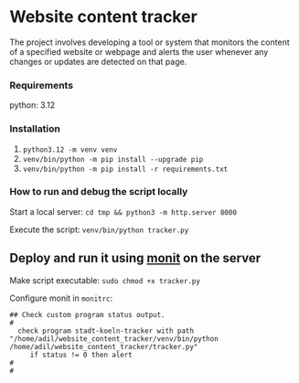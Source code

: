 # Website content tracker

The project involves developing a tool or system that monitors the content of a specified website or webpage and alerts the user whenever any changes or updates are detected on that page.

### Requirements

python: 3.12

### Installation

1. `python3.12 -m venv venv`
2. `venv/bin/python -m pip install --upgrade pip`
3. `venv/bin/python -m pip install -r requirements.txt`

### How to run and debug the script locally

Start a local server:
`cd tmp && python3 -m http.server 8000`

Execute the script:
`venv/bin/python tracker.py`

## Deploy and run it using [monit](https://mmonit.com/monit/documentation/monit.html#Program) on the server

Make script executable:
`sudo chmod +x tracker.py`

Configure monit in `monitrc`:

```
## Check custom program status output.
#
  check program stadt-koeln-tracker with path "/home/adil/website_content_tracker/venv/bin/python /home/adil/website_content_tracker/tracker.py"
     if status != 0 then alert
#
#
```
